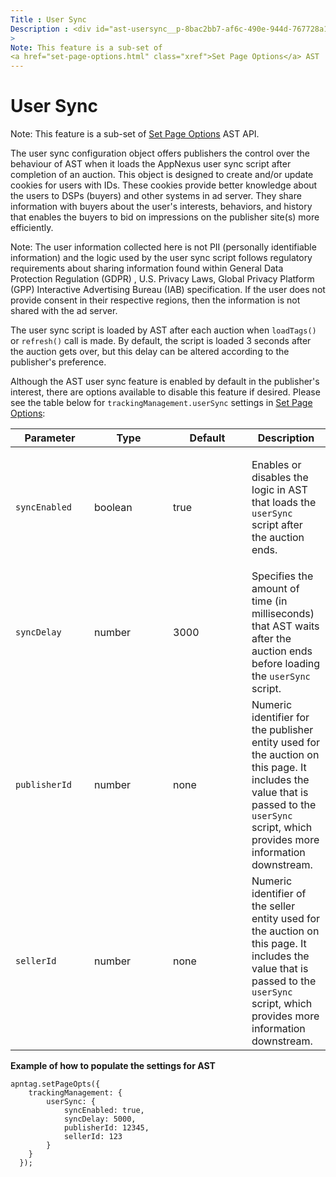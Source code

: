 ```yaml
---
Title : User Sync
Description : <div id="ast-usersync__p-8bac2bb7-af6c-490e-944d-767728a1a084"
>
Note: This feature is a sub-set of
<a href="set-page-options.html" class="xref">Set Page Options</a> AST
---
```



# User Sync



<div id="ast-usersync__p-8bac2bb7-af6c-490e-944d-767728a1a084"
>



Note: This feature is a sub-set of
<a href="set-page-options.html" class="xref">Set Page Options</a> AST
API.





<div id="ast-usersync__p-4e6be1cf-02f4-46e2-9e8c-a4f908ed0338"
>

The user sync configuration object offers publishers the control over
the behaviour of AST when it loads the AppNexus user sync script after
completion of an auction. This object is designed to create and/or
update cookies for users with IDs. These cookies provide better
knowledge about the users to DSPs (buyers) and other systems in ad
server. They share information with buyers about the user's interests,
behaviors, and history that enables the buyers to bid on impressions on
the publisher site(s) more efficiently.



Note: The user information collected
here is not PII (personally identifiable information) and the logic used
by the user sync script follows regulatory requirements about sharing
information found within General Data Protection Regulation (GDPR) ,
U.S. Privacy Laws, Global Privacy Platform (GPP) Interactive Advertising
Bureau (IAB) specification. If the user does not provide consent in
their respective regions, then the information is not shared with the ad
server.





The user sync script is loaded by AST after each auction when
`loadTags()` or `refresh()` call is made. By default, the script is
loaded 3 seconds after the auction gets over, but this delay can be
altered according to the publisher's preference.

Although the AST user sync feature is enabled by default in the
publisher's interest, there are options available to disable this
feature if desired. Please see the table below for
`trackingManagement.userSync` settings in
<a href="set-page-options.html" class="xref">Set Page Options</a>:



<table id="ast-usersync__table-8997c915-91e7-445a-b863-8cf3556d766b"
class="table frame-all">
<colgroup>
<col style="width: 25%" />
<col style="width: 25%" />
<col style="width: 25%" />
<col style="width: 25%" />
</colgroup>
<thead class="thead">
<tr class="header row">
<th
id="ast-usersync__table-8997c915-91e7-445a-b863-8cf3556d766b__entry__1"
class="entry align-center colsep-1 rowsep-1">Parameter</th>
<th
id="ast-usersync__table-8997c915-91e7-445a-b863-8cf3556d766b__entry__2"
class="entry align-center colsep-1 rowsep-1">Type</th>
<th
id="ast-usersync__table-8997c915-91e7-445a-b863-8cf3556d766b__entry__3"
class="entry align-center colsep-1 rowsep-1">Default</th>
<th
id="ast-usersync__table-8997c915-91e7-445a-b863-8cf3556d766b__entry__4"
class="entry align-center colsep-1 rowsep-1">Description</th>
</tr>
</thead>
<tbody class="tbody">
<tr class="odd row">
<td class="entry align-left colsep-1 rowsep-1"
headers="ast-usersync__table-8997c915-91e7-445a-b863-8cf3556d766b__entry__1"><code
class="ph codeph">syncEnabled</code></td>
<td class="entry align-center colsep-1 rowsep-1"
headers="ast-usersync__table-8997c915-91e7-445a-b863-8cf3556d766b__entry__2">boolean</td>
<td class="entry align-center colsep-1 rowsep-1"
headers="ast-usersync__table-8997c915-91e7-445a-b863-8cf3556d766b__entry__3">true</td>
<td class="entry align-left colsep-1 rowsep-1"
headers="ast-usersync__table-8997c915-91e7-445a-b863-8cf3556d766b__entry__4"><p>Enables
or disables the logic in AST that loads the <code
class="ph codeph">userSync</code> script after the auction
ends.</p></td>
</tr>
<tr class="even row">
<td class="entry align-left colsep-1 rowsep-1"
headers="ast-usersync__table-8997c915-91e7-445a-b863-8cf3556d766b__entry__1"><code
class="ph codeph">syncDelay</code></td>
<td class="entry align-center colsep-1 rowsep-1"
headers="ast-usersync__table-8997c915-91e7-445a-b863-8cf3556d766b__entry__2">number</td>
<td class="entry align-center colsep-1 rowsep-1"
headers="ast-usersync__table-8997c915-91e7-445a-b863-8cf3556d766b__entry__3">3000</td>
<td class="entry align-left colsep-1 rowsep-1"
headers="ast-usersync__table-8997c915-91e7-445a-b863-8cf3556d766b__entry__4">Specifies
the amount of time (in milliseconds) that AST waits after the auction
ends before loading the <code class="ph codeph">userSync</code>
script.</td>
</tr>
<tr class="odd row">
<td class="entry align-left colsep-1 rowsep-1"
headers="ast-usersync__table-8997c915-91e7-445a-b863-8cf3556d766b__entry__1"><code
class="ph codeph">publisherId</code></td>
<td class="entry align-center colsep-1 rowsep-1"
headers="ast-usersync__table-8997c915-91e7-445a-b863-8cf3556d766b__entry__2">number</td>
<td class="entry align-center colsep-1 rowsep-1"
headers="ast-usersync__table-8997c915-91e7-445a-b863-8cf3556d766b__entry__3">none</td>
<td class="entry align-left colsep-1 rowsep-1"
headers="ast-usersync__table-8997c915-91e7-445a-b863-8cf3556d766b__entry__4">Numeric
identifier for the publisher entity used for the auction on this page.
It includes the value that is passed to the <code
class="ph codeph">userSync</code> script, which provides more
information downstream.</td>
</tr>
<tr class="even row">
<td class="entry align-left colsep-1 rowsep-1"
headers="ast-usersync__table-8997c915-91e7-445a-b863-8cf3556d766b__entry__1"><code
class="ph codeph">sellerId</code></td>
<td class="entry align-center colsep-1 rowsep-1"
headers="ast-usersync__table-8997c915-91e7-445a-b863-8cf3556d766b__entry__2">number</td>
<td class="entry align-center colsep-1 rowsep-1"
headers="ast-usersync__table-8997c915-91e7-445a-b863-8cf3556d766b__entry__3">none</td>
<td class="entry align-left colsep-1 rowsep-1"
headers="ast-usersync__table-8997c915-91e7-445a-b863-8cf3556d766b__entry__4">Numeric
identifier of the seller entity used for the auction on this page. It
includes the value that is passed to the <code
class="ph codeph">userSync</code> script, which provides more
information downstream.</td>
</tr>
</tbody>
</table>



**Example of how to populate the settings for AST**

<div id="ast-usersync__p-82a98dc0-8e61-4e29-ae96-e5b99ac909ad"
>

``` pre
apntag.setPageOpts({
    trackingManagement: {
        userSync: {
            syncEnabled: true,
            syncDelay: 5000,
            publisherId: 12345,
            sellerId: 123
        }
    }
  });
```







